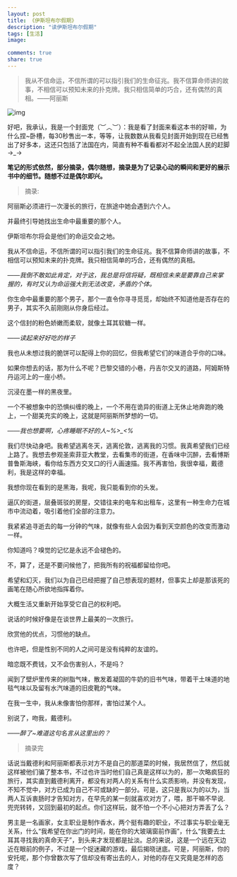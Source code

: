 ```yaml
---
layout: post
title: 《伊斯坦布尔假期》
description: "读伊斯坦布尔假期"
tags: [生活]
image:

comments: true
share: true
---
```

> 我从不信命运，不信所谓的可以指引我们的生命征兆。我不信算命师讲的故事，不相信可以预知未来的扑克牌。我只相信简单的巧合，还有偶然的真相。——阿丽斯

![img](http://img11.360buyimg.com//n0/g8/M03/08/0D/rBEHZ1Bz15gIAAAAAAFHFOvcWzcAABpXwNVTFQAAUcs877.jpg)

<!-- more -->

好吧，我承认，我是一个封面党（︶︿︶）：我是看了封面来看这本书的好嘛，为什么捏~卧槽，每30秒售出一本，等等，让我数数从我看见封面开始到现在已经售出了好多本，这还只包括了法国在内，简直有种不看看都对不起全法国人民的赶脚→_→

**笔记的形式依然，部分摘录，偶尔随想，摘录是为了记录心动的瞬间和更好的展示书中的细节。随想不过是偶尔即兴。**

> 摘录:

阿丽斯必须进行一次漫长的旅行，在旅途中她会遇到六个人。

并最终引导她找出生命中最重要的那个人。

伊斯坦布尔将会是他们的命运交会之地。

我从不信命运，不信所谓的可以指引我们的生命征兆。我不信算命师讲的故事，不相信可以预知未来的扑克牌。我只相信简单的巧合，还有偶然的真相。

*——我倒不敢如此肯定，对于这，我总是将信将疑，既相信未来是要靠自己来掌握的，有时又认为命运强大到无法改变，矛盾的个体。*

你生命中最重要的那个男子，那个一直令你寻寻觅觅，却始终不知道他是否存在的男子，其实不久前刚刚从你身后经过。

这个信封的粉色娇嫩而柔软，就像土耳其软糖一样。

*——读起来好好吃的样子*

我也从未想过我的脆饼可以配得上你的回忆，但我希望它们的味道合乎你的口味。

如果你想去的话，那为什么不呢？巴黎交错的小巷，丹吉尔交叉的道路，阿姆斯特丹运河上的一座小桥。

沉浸在墨一样的黑夜里。

一个不被想象中的恐惧纠缠的晚上，一个不用在诡异的街道上无休止地奔跑的晚上，一个甜美充实的晚上，这就是阿丽斯所梦想的一切。

*——我也想要啊，心疼睡眠不好的人~%>_<%*

我们尽快动身吧。我希望逃离冬天，逃离伦敦，逃离我的习惯。我真希望我们已经上路了。我想去参观圣索菲亚大教堂，去看集市的街道，在香味中沉醉，去看博斯普鲁斯海峡，看你给东西方交叉口的行人画速描。我不再害怕，我很幸福，戴德利，我是这样的幸福。

我想你现在看到的是黑海，我呢，我只能看到你的头发。

逼仄的街道，层叠斑驳的房屋，交错往来的电车和出租车，这里有一种生命力在城市中流动着，吸引着他们全部的注意力。

我紧紧追寻逝去的每一分钟的气味，就像有些人会因为看到天空颜色的改变而激动一样。

你知道吗？嗅觉的记忆是永远不会褪色的。

不，算了，还是不要问候他了，把我所有的祝福都留给你吧。

希望和幻灭，我们以为自己已经把握了自己想表现的题材，但事实上却是那该死的画笔在随心所欲地指挥着你。

大概生活又重新开始享受它自己的权利吧。

说话的时候好像是在谈世界上最美的一次旅行。

欣赏他的优点，习惯他的缺点。

也许吧，但是性别不同的人之间可是没有纯粹的友谊的。

暗恋既不费钱，又不会伤害别人，不是吗？

闻到了壁炉里传来的树脂气味，散发着凝固的牛奶的旧书气味，带着干土味道的地毯气味以及留有水汽味道的旧皮靴的气味。

在我一生中，我从未像害怕你那样，害怕过某个人。

别说了，吻我，戴德利。

*——醉了~难道这句名言从这里出的？*

> 摘录完

话说当戴德利和阿丽斯都表示对方不是自己的那道菜的时候，我居然信了，然后就这样被他们骗了整本书，不过也许当时他们自己真是这样以为的，那一次略疯狂的旅行，其实直到戴德利离开，都没有对两人的关系有什么实质影响，并没有发现，不知不觉中，对方已成为自己不可或缺的一部分。可是，这只是我以为的以为，当两人互诉衷肠时才告知对方，在早先的某一刻就喜欢对方了，喂，那干嘛不早说.兜兜转转，又回到最初的起点。你们这样玩，就不怕一个不小心把对方弄丢了么？

男主是一名画家，女主职业是制作香水，两个挺有趣的职业，不过事实与职业毫无关系，什么“我希望在你出门的时间，能在你的大玻璃窗前作画”，什么“我要去土耳其寻找我的真命天子”，到头来才发现都是扯淡。总的来说，这是一个远在天边近在眼前的例子，不过是一个捉迷藏的游戏，最后揭晓谜底。可是，阿丽斯，你的安托呢，那个你曾数次写了信却没有寄出去的人，对他的存在又究竟是怎样的态度？